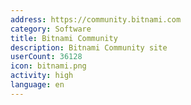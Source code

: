 ```yaml
---
address: https://community.bitnami.com
category: Software
title: Bitnami Community
description: Bitnami Community site
userCount: 36128
icon: bitnami.png
activity: high
language: en
---
```

